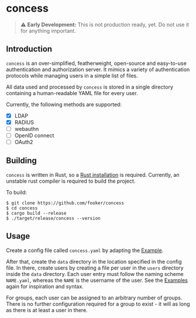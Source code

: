 # concess

> :warning: **Early Development:** This is not production ready, yet. Do not use it for anything important.

## Introduction
`concess` is an over-simplified, featherweight, open-source and easy-to-use authentication and authorization server.
It mimics a variety of authentication protocols while managing users in a simple list of files.

All data used and processed by `concess` is stored in a single directory containing a human-readable YAML file for every user.

Currently, the following methods are supported:
- [x] LDAP
- [x] RADIUS
- [ ] webauthn
- [ ] OpenID connect
- [ ] OAuth2

## Building
`concess` is written in Rust, so a [Rust installation](https://www.rust-lang.org/) is required.
Currently, an unstable rust compiler is required to build the project.

To build:
```shell
$ git clone https://github.com/fooker/concess
$ cd concess
$ cargo build --release
$ ./target/release/concess --version
```

## Usage
Create a config file called `concess.yaml` by adapting the [Example](example/concess.yaml).

After that, create the `data` directory in the location specified in the config file.
In there, create users by creating a file per user in the `users` directory inside the `data` directory.
Each user entry must follow the naming scheme `NAME.yaml`, whereas the `NAME` is the username of the user.
See the [Examples](example/data/users/) again for inspiration and syntax.

For groups, each user can be assigned to an arbitrary number of groups.
There is no further configuration required for a group to exist - it will as long as there is at least a user in there. 